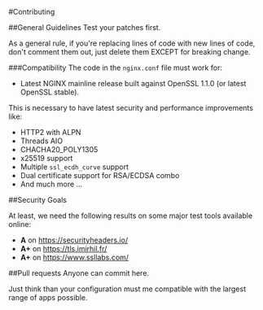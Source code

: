 #Contributing

##General Guidelines
Test your patches first.

As a general rule, if you're replacing lines of code with new lines of code, don't comment them out, just delete them EXCEPT for breaking change.


###Compatibility
The code in the <code>nginx.conf</code> file must work for:

* Latest NGINX mainline release built against OpenSSL 1.1.0 (or latest OpenSSL stable).

This is necessary to have latest security and performance improvements like:

* HTTP2 with ALPN
* Threads AIO
* CHACHA20_POLY1305
* x25519 support
* Multiple <code>ssl_ecdh_curve</code> support
* Dual certificate support for RSA/ECDSA combo
* And much more ...


##Security Goals

At least, we need the following results on some major test tools available online:

* **A** on https://securityheaders.io/
* **A+** on https://tls.imirhil.fr/
* **A+** on https://www.ssllabs.com/

##Pull requests
Anyone can commit here.

Just think than your configuration must me compatible with the largest range of apps possible.
